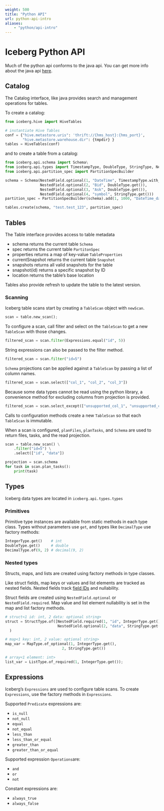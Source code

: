 ```yaml
---
weight: 500
title: "Python API"
url: python-api-intro
aliases:
    - "python/api-intro"
---
```

<!--
 - Licensed to the Apache Software Foundation (ASF) under one or more
 - contributor license agreements.  See the NOTICE file distributed with
 - this work for additional information regarding copyright ownership.
 - The ASF licenses this file to You under the Apache License, Version 2.0
 - (the "License"); you may not use this file except in compliance with
 - the License.  You may obtain a copy of the License at
 -
 -   http://www.apache.org/licenses/LICENSE-2.0
 -
 - Unless required by applicable law or agreed to in writing, software
 - distributed under the License is distributed on an "AS IS" BASIS,
 - WITHOUT WARRANTIES OR CONDITIONS OF ANY KIND, either express or implied.
 - See the License for the specific language governing permissions and
 - limitations under the License.
 -->

# Iceberg Python API

Much of the python api conforms to the java api. You can get more info about the java api [here](../api).

## Catalog

The Catalog interface, like java provides search and management operations for tables.

To create a catalog:

``` python
from iceberg.hive import HiveTables

# instantiate Hive Tables
conf = {"hive.metastore.uris": 'thrift://{hms_host}:{hms_port}',
        "hive.metastore.warehouse.dir": {tmpdir} }
tables = HiveTables(conf)
```

and to create a table from a catalog:

``` python
from iceberg.api.schema import Schema\
from iceberg.api.types import TimestampType, DoubleType, StringType, NestedField
from iceberg.api.partition_spec import PartitionSpecBuilder

schema = Schema(NestedField.optional(1, "DateTime", TimestampType.with_timezone()),
                NestedField.optional(2, "Bid", DoubleType.get()),
                NestedField.optional(3, "Ask", DoubleType.get()),
                NestedField.optional(4, "symbol", StringType.get()))
partition_spec = PartitionSpecBuilder(schema).add(1, 1000, "DateTime_day", "day").build()

tables.create(schema, "test.test_123", partition_spec)
```


## Tables

The Table interface provides access to table metadata

+ schema returns the current table `Schema`
+ spec returns the current table `PartitonSpec`
+ properties returns a map of key-value `TableProperties`
+ currentSnapshot returns the current table `Snapshot`
+ snapshots returns all valid snapshots for the table
+ snapshot(id) returns a specific snapshot by ID
+ location returns the table’s base location

Tables also provide refresh to update the table to the latest version.

### Scanning
Iceberg table scans start by creating a `TableScan` object with `newScan`.

``` python
scan = table.new_scan();
```

To configure a scan, call filter and select on the `TableScan` to get a new `TableScan` with those changes.

``` python
filtered_scan = scan.filter(Expressions.equal("id", 5))
```

String expressions can also be passed to the filter method.

``` python
filtered_scan = scan.filter("id=5")
```

`Schema` projections can be applied against a `TableScan` by passing a list of column names.

``` python
filtered_scan = scan.select(["col_1", "col_2", "col_3"])
```

Because some data types cannot be read using the python library, a convenience method for excluding columns from projection is provided.

``` python
filtered_scan = scan.select_except(["unsupported_col_1", "unsupported_col_2"])
```


Calls to configuration methods create a new `TableScan` so that each `TableScan` is immutable.

When a scan is configured, `planFiles`, `planTasks`, and `Schema` are used to return files, tasks, and the read projection.

``` python
scan = table.new_scan() \
    .filter("id=5") \
    .select(["id", "data"])

projection = scan.schema
for task in scan.plan_tasks():
    print(task)
```

## Types

Iceberg data types are located in `iceberg.api.types.types`

### Primitives

Primitive type instances are available from static methods in each type class. Types without parameters use `get`, and types like `DecimalType` use factory methods:

```python
IntegerType.get()    # int
DoubleType.get()     # double
DecimalType.of(9, 2) # decimal(9, 2)
```

### Nested types
Structs, maps, and lists are created using factory methods in type classes.

Like struct fields, map keys or values and list elements are tracked as nested fields. Nested fields track [field IDs](https://iceberg.apache.org/evolution/#correctness) and nullability.

Struct fields are created using `NestedField.optional` or `NestedField.required`. Map value and list element nullability is set in the map and list factory methods.

```python
# struct<1 id: int, 2 data: optional string>
struct = StructType.of([NestedField.required(1, "id", IntegerType.get()),
                        NestedField.optional(2, "data", StringType.get()])
  )
```
```python
# map<1 key: int, 2 value: optional string>
map_var = MapType.of_optional(1, IntegerType.get(),
                          2, StringType.get())
```
```python
# array<1 element: int>
list_var = ListType.of_required(1, IntegerType.get());
```

## Expressions
Iceberg’s `Expressions` are used to configure table scans. To create `Expressions`, use the factory methods in `Expressions`.

Supported `Predicate` expressions are:

+ `is_null`
+ `not_null`
+ `equal`
+ `not_equal`
+ `less_than`
+ `less_than_or_equal`
+ `greater_than`
+ `greater_than_or_equal`

Supported expression `Operations`are:

+ `and`
+ `or`
+ `not`

Constant expressions are:

+ `always_true`
+ `always_false`
